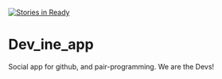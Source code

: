 [![Stories in Ready](https://badge.waffle.io/SocialList/Dev_ine_app.png?label=ready&title=Ready)](https://waffle.io/SocialList/Dev_ine_app)
# Dev_ine_app
Social app for github, and pair-programming.
We are the Devs!
